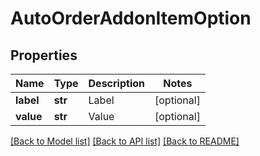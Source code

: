 # AutoOrderAddonItemOption

## Properties
Name | Type | Description | Notes
------------ | ------------- | ------------- | -------------
**label** | **str** | Label | [optional] 
**value** | **str** | Value | [optional] 

[[Back to Model list]](../README.md#documentation-for-models) [[Back to API list]](../README.md#documentation-for-api-endpoints) [[Back to README]](../README.md)


